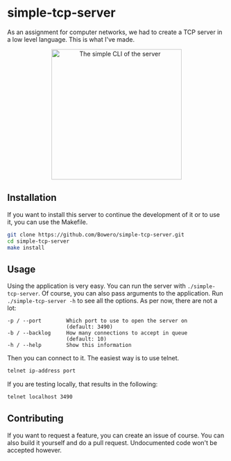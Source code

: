 # simple-tcp-server
As an assignment for computer networks, we had to create a TCP server in a low level language. This is what I've made.

<p align="center">
  <img src="https://i.imgur.com/PAujqx8.png" alt="The simple CLI of the server" height="300px" />
</p>

## Installation
If you want to install this server to continue the development of it or to use it, you can use the Makefile.

```bash
git clone https://github.com/Bowero/simple-tcp-server.git
cd simple-tcp-server
make install
```

## Usage
Using the application is very easy. You can run the server with `./simple-tcp-server`. Of course, you can also pass arguments to the application.
Run `./simple-tcp-server -h` to see all the options. As per now, there are not a lot:

```
-p / --port        Which port to use to open the server on
                   (default: 3490)
-b / --backlog     How many connections to accept in queue
                   (default: 10)
-h / --help        Show this information
```

Then you can connect to it. The easiest way is to use telnet.

```bash
telnet ip-address port
```

If you are testing locally, that results in the following:

```bash
telnet localhost 3490
```

## Contributing
If you want to request a feature, you can create an issue of course. You can also build it yourself and do a pull request.
Undocumented code won't be accepted however.
